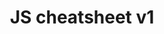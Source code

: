 ---
layout: details
category: "javascript"
title: "JS cheatsheet v1"
src: "/assets/docs/js-cheatsheet-v1.pdf"
---